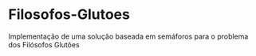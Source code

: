# Filosofos-Glutoes
Implementação de uma solução baseada em semáforos para o problema dos Filósofos Glutões
